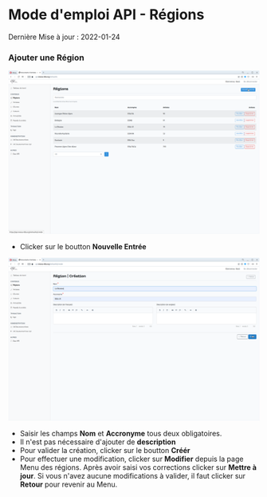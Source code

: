 # Mode d'emploi API - Régions
Dernière Mise à jour : 2022-01-24


### Ajouter une Région
![Alt text](/img/api_regions_2.png "a title")

* Clicker sur le boutton **Nouvelle Entrée**

![Alt text](/img/api_regions_3.png "a title")

* Saisir les champs **Nom** et **Accronyme** tous deux obligatoires.
* Il n'est pas nécessaire d'ajouter de **description**
* Pour valider la création, clicker sur le boutton **Créér**
* Pour effectuer une modification, clicker sur **Modifier** depuis la page Menu des régions. Après avoir saisi vos corrections clicker sur **Mettre à jour**. Si vous n'avez aucune modifications à valider, il faut clicker sur **Retour** pour revenir au Menu.
